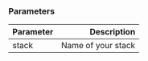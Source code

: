 <!-- post: -->


### Parameters



|		Parameter 		   	|     Description    |
|---------------------------| ------------------:|
|stack 					   	| Name of your stack |
 
 